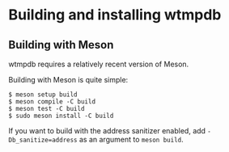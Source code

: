 # Building and installing wtmpdb

## Building with Meson

wtmpdb requires a relatively recent version of Meson.

Building with Meson is quite simple:

```shell
$ meson setup build
$ meson compile -C build
$ meson test -C build
$ sudo meson install -C build
```

If you want to build with the address sanitizer enabled, add
`-Db_sanitize=address` as an argument to `meson build`.

